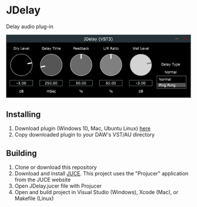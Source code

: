 # JDelay
Delay audio plug-in

![JDelay Screenshot](jdelayscreenshot.png?raw=true "JDelay Screenshot")

## Installing
1. Download plugin (Windows 10, Mac, Ubuntu Linux) [here](https://github.com/joemidgett/JDelay/releases)
2. Copy downloaded plugin to your DAW's VST/AU directory

## Building
1. Clone or download this repository
2. Download and install [JUCE](https://juce.com/). This project uses the "Projucer" application from the JUCE website
3. Open JDelay.jucer file with Projucer
4. Open and build project in Visual Studio (Windows), Xcode (Mac), or Makefile (Linux)
